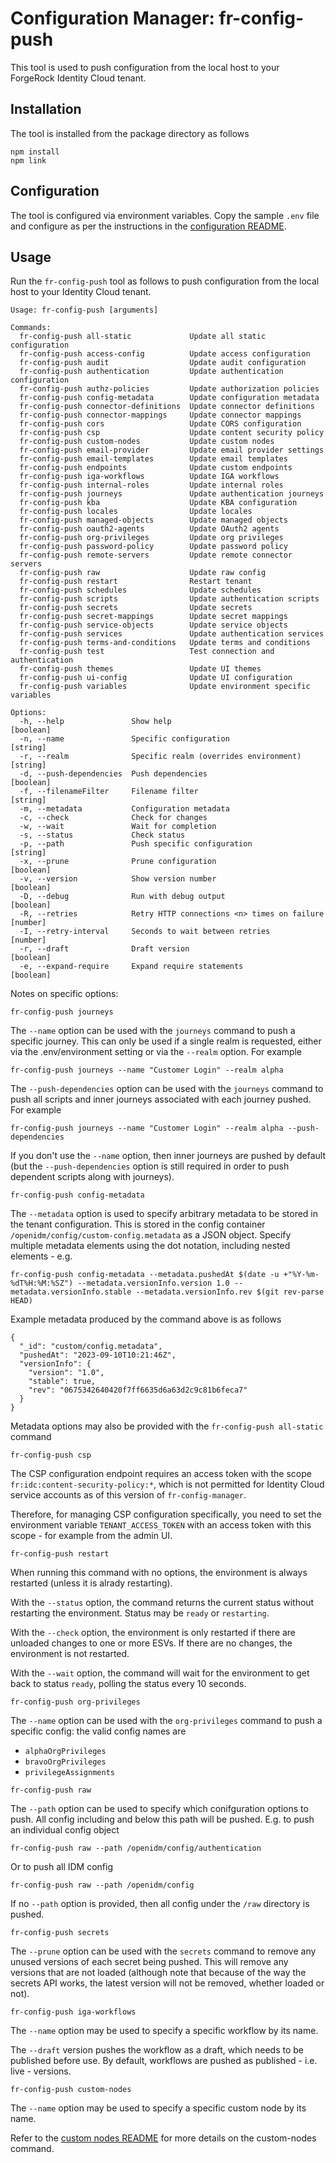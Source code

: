 # Configuration Manager: fr-config-push

This tool is used to push configuration from the local host to your ForgeRock Identity Cloud tenant.

## Installation

The tool is installed from the package directory as follows

```
npm install
npm link
```

## Configuration

The tool is configured via environment variables. Copy the sample `.env` file and configure as per the instructions in the [configuration README](../../docs/environment.md).

## Usage

Run the `fr-config-push` tool as follows to push configuration from the local host to your Identity Cloud tenant.

```
Usage: fr-config-push [arguments]

Commands:
  fr-config-push all-static             Update all static configuration
  fr-config-push access-config          Update access configuration
  fr-config-push audit                  Update audit configuration
  fr-config-push authentication         Update authentication configuration
  fr-config-push authz-policies         Update authorization policies
  fr-config-push config-metadata        Update configuration metadata
  fr-config-push connector-definitions  Update connector definitions
  fr-config-push connector-mappings     Update connector mappings
  fr-config-push cors                   Update CORS configuration
  fr-config-push csp                    Update content security policy
  fr-config-push custom-nodes           Update custom nodes
  fr-config-push email-provider         Update email provider settings
  fr-config-push email-templates        Update email templates
  fr-config-push endpoints              Update custom endpoints
  fr-config-push iga-workflows          Update IGA workflows
  fr-config-push internal-roles         Update internal roles
  fr-config-push journeys               Update authentication journeys
  fr-config-push kba                    Update KBA configuration
  fr-config-push locales                Update locales
  fr-config-push managed-objects        Update managed objects
  fr-config-push oauth2-agents          Update OAuth2 agents
  fr-config-push org-privileges         Update org privileges
  fr-config-push password-policy        Update password policy
  fr-config-push remote-servers         Update remote connector servers
  fr-config-push raw                    Update raw config
  fr-config-push restart                Restart tenant
  fr-config-push schedules              Update schedules
  fr-config-push scripts                Update authentication scripts
  fr-config-push secrets                Update secrets
  fr-config-push secret-mappings        Update secret mappings
  fr-config-push service-objects        Update service objects
  fr-config-push services               Update authentication services
  fr-config-push terms-and-conditions   Update terms and conditions
  fr-config-push test                   Test connection and authentication
  fr-config-push themes                 Update UI themes
  fr-config-push ui-config              Update UI configuration
  fr-config-push variables              Update environment specific variables

Options:
  -h, --help               Show help                                      [boolean]
  -n, --name               Specific configuration                          [string]
  -r, --realm              Specific realm (overrides environment)          [string]
  -d, --push-dependencies  Push dependencies                              [boolean]
  -f, --filenameFilter     Filename filter                                 [string]
  -m, --metadata           Configuration metadata
  -c, --check              Check for changes
  -w, --wait               Wait for completion
  -s, --status             Check status
  -p, --path               Push specific configuration                     [string]
  -x, --prune              Prune configuration                            [boolean]
  -v, --version            Show version number                            [boolean]
  -D, --debug              Run with debug output                          [boolean]
  -R, --retries            Retry HTTP connections <n> times on failure     [number]
  -I, --retry-interval     Seconds to wait between retries                 [number]
  -r, --draft              Draft version                                  [boolean]
  -e, --expand-require     Expand require statements                      [boolean]
```

Notes on specific options:

`fr-config-push journeys`

The `--name` option can be used with the `journeys` command to push a specific journey. This can only be used if a single realm is requested, either via the .env/environment setting or via the `--realm` option. For example

```
fr-config-push journeys --name "Customer Login" --realm alpha
```

The `--push-dependencies` option can be used with the `journeys` command to push all scripts and inner journeys associated with each journey pushed. For example

```
fr-config-push journeys --name "Customer Login" --realm alpha --push-dependencies
```

If you don't use the `--name` option, then inner journeys are pushed by default (but the `--push-dependencies` option is still required in order to push dependent scripts along with journeys).

`fr-config-push config-metadata`

The `--metadata` option is used to specify arbitrary metadata to be stored in the tenant configuration. This is stored in the config container `/openidm/config/custom-config.metadata` as a JSON object. Specify multiple metadata elements using the dot notation, including nested elements - e.g.

```
fr-config-push config-metadata --metadata.pushedAt $(date -u +"%Y-%m-%dT%H:%M:%SZ") --metadata.versionInfo.version 1.0 --metadata.versionInfo.stable --metadata.versionInfo.rev $(git rev-parse HEAD)
```

Example metadata produced by the command above is as follows

```
{
  "_id": "custom/config.metadata",
  "pushedAt": "2023-09-10T10:21:46Z",
  "versionInfo": {
    "version": "1.0",
    "stable": true,
    "rev": "0675342640420f7ff6635d6a63d2c9c81b6feca7"
  }
}
```

Metadata options may also be provided with the `fr-config-push all-static` command

`fr-config-push csp`

The CSP configuration endpoint requires an access token with the scope `fr:idc:content-security-policy:*`,
which is not permitted for Identity Cloud service accounts as of this version of `fr-config-manager`.

Therefore, for managing CSP configuration specifically, you need to set the environment variable
`TENANT_ACCESS_TOKEN` with an access token with this scope - for example from the admin UI.

`fr-config-push restart`

When running this command with no options, the environment is always restarted (unless it is alrady restarting).

With the `--status` option, the command returns the current status without restarting the environment. Status may be `ready` or `restarting`.

With the `--check` option, the environment is only restarted if there are unloaded changes to one or more ESVs. If there are no changes, the environment is not restarted.

With the `--wait` option, the command will wait for the environment to get back to status `ready`, polling the status every 10 seconds.

`fr-config-push org-privileges`

The `--name` option can be used with the `org-privileges` command to push a specific config: the valid config names are

- `alphaOrgPrivileges`
- `bravoOrgPrivileges`
- `privilegeAssignments`

`fr-config-push raw`

The `--path` option can be used to specify which conifguration options to push. All config including and below this path will be pushed. E.g. to push an individual config object

```
fr-config-push raw --path /openidm/config/authentication
```

Or to push all IDM config

```
fr-config-push raw --path /openidm/config
```

If no `--path` option is provided, then all config under the `/raw` directory is pushed.

`fr-config-push secrets`

The `--prune` option can be used with the `secrets` command to remove any unused versions of each secret being pushed. This will remove any versions that are not loaded (although note that because of the way the secrets API works, the latest version will not be removed, whether loaded or not).

`fr-config-push iga-workflows`

The `--name` option may be used to specify a specific workflow by its name.

The `--draft` version pushes the workflow as a draft, which needs to be published before use. By default, workflows are pushed as published - i.e. live - versions.

`fr-config-push custom-nodes`

The `--name` option may be used to specify a specific custom node by its name.

Refer to the [custom nodes README](../../docs/custom-nodes.md) for more details on the custom-nodes command.
